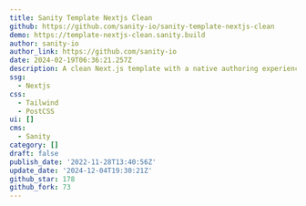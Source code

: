 ```yaml
---
title: Sanity Template Nextjs Clean
github: https://github.com/sanity-io/sanity-template-nextjs-clean
demo: https://template-nextjs-clean.sanity.build
author: sanity-io
author_link: https://github.com/sanity-io
date: 2024-02-19T06:36:21.257Z
description: A clean Next.js template with a native authoring experience
ssg:
  - Nextjs
css:
  - Tailwind
  - PostCSS
ui: []
cms:
  - Sanity
category: []
draft: false
publish_date: '2022-11-28T13:40:56Z'
update_date: '2024-12-04T19:30:21Z'
github_star: 178
github_fork: 73
---
```

